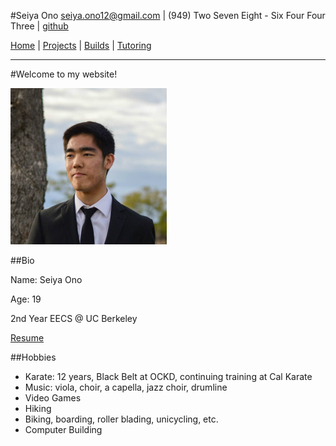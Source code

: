 #Seiya Ono
<seiya.ono12@gmail.com> | (949) Two Seven Eight - Six Four Four Three | [github](https://github.com/onibrow)

[Home](/) | [Projects](/projects.html) | [Builds](/builds.html) | [Tutoring](/tutor.html)

-----

#Welcome to my website!

![Me](img/me.jpg)

##Bio

Name: Seiya Ono

Age: 19

2nd Year EECS @ UC Berkeley

[Resume](src/resume.pdf)

##Hobbies

* Karate: 12 years, Black Belt at OCKD, continuing training at Cal Karate
* Music: viola, choir, a capella, jazz choir, drumline
* Video Games
* Hiking
* Biking, boarding, roller blading, unicycling, etc.
* Computer Building

